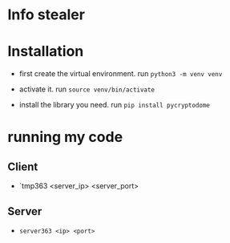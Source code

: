 # Info stealer

# Installation

- first create the virtual environment. run `python3 -m venv venv`

- activate it. run `source venv/bin/activate`

- install the library you need. run `pip install pycryptodome`

# running my code 

## Client

- `tmp363 <server_ip> <server_port>

## Server

- `server363 <ip> <port>`


